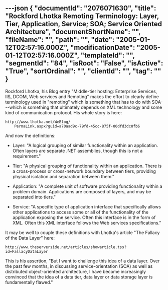 ---json
{
  "documentId": "2076071630",
  "title": "Rockford Lhotka Remoting Terminology: Layer, Tier, Application, Service; SOA; Service Oriented Architecture",
  "documentShortName": "",
  "fileName": "",
  "path": "",
  "date": "2005-01-12T02:57:16.000Z",
  "modificationDate": "2005-01-12T02:57:16.000Z",
  "templateId": "",
  "segmentId": "84",
  "isRoot": "False",
  "isActive": "True",
  "sortOrdinal": "",
  "clientId": "",
  "tag": ""
}
---

Rockford Lhotka, his Blog entry &quot;Middle-tier hosting: Enterprise Services, IIS, DCOM, Web services and Remoting&quot; makes the effort to clearly define terminology used in &quot;remoting&quot; which is something that has to do with SOA---which is something that ultimately depends on XML technology and some kind of communication protocol. His whole story is here:

    http://www.lhotka.net/WeBlog/
        PermaLink.aspx?guid=a70aad9c-79fd-45cc-875f-00dfd3dc0fb6

And now the definitions:

* Layer: &quot;A logical grouping of similar functionality within an application. Often layers are separate .NET assemblies, though this is not a requirement.&quot;

* Tier: &quot;A physical grouping of functionality within an application. There is a cross-process or cross-network boundary between tiers, providing physical isolation and separation between them.&quot;

* Application: &quot;A complete unit of software providing functionality within a problem domain. Applications are composed of layers, and may be separated into tiers.&quot;

* Service: &quot;A specific type of application interface that specifically allows other applications to access some or all of the functionality of the application exposing the service. Often this interface is in the form of XML. Often this XML interface follows the Web services specifications.&quot;

It may be well to couple these definitions with Lhotka's article &quot;The Fallacy of the Data Layer&quot; here:

    http://www.theserverside.net/articles/showarticle.tss?id=FallacyDataLayer

This is his assertion, &quot;But I want to challenge this idea of a data layer. Over the past few months, in discussing service-orientation (SOA) as well as distributed object-oriented architecture, I have become increasingly convinced that the idea of a data tier, data layer or data storage layer is fundamentally flawed.&quot;

